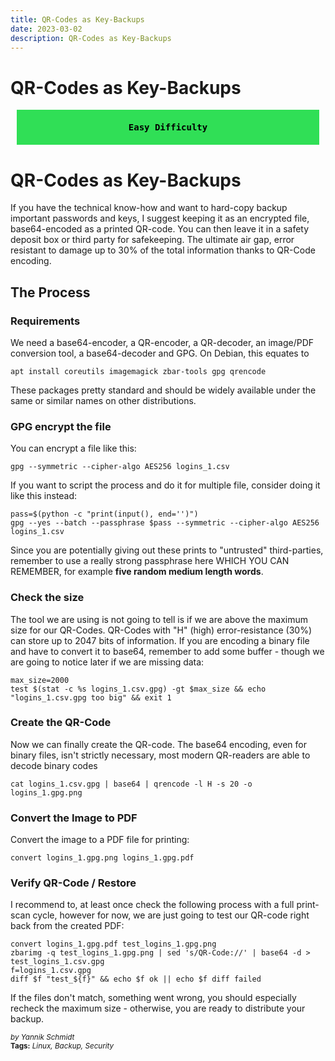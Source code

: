 ```yaml
---
title: QR-Codes as Key-Backups
date: 2023-03-02
description: QR-Codes as Key-Backups
---
```


# QR-Codes as Key-Backups

<div style="background-color: #30df56 !important;
            color: black;
            font-weight: bold;
            padding: 20px;
            margin: 10px;
            text-align: center;
            font-family: monospace;">
  Easy Difficulty
</div>

# QR-Codes as Key-Backups


If you have the technical know-how and want to hard-copy backup important passwords and keys, I suggest keeping it as an encrypted file, base64-encoded as a printed QR-code. You can then leave it in a safety deposit box or third party for safekeeping. The ultimate air gap, error resistant to damage up to 30% of the total information thanks to QR-Code encoding.

## The Process
### Requirements
We need a base64-encoder, a QR-encoder, a QR-decoder, an image/PDF conversion tool, a base64-decoder and GPG. On Debian, this equates to

    apt install coreutils imagemagick zbar-tools gpg qrencode

These packages pretty standard and should be widely available under the same or similar names on other distributions.

### GPG encrypt the file
You can encrypt a file like this:

    gpg --symmetric --cipher-algo AES256 logins_1.csv

If you want to script the process and do it for multiple file, consider doing it like this instead:

    pass=$(python -c "print(input(), end='')")
    gpg --yes --batch --passphrase $pass --symmetric --cipher-algo AES256 logins_1.csv

Since you are potentially giving out these prints to "untrusted" third-parties, remember to use a really strong passphrase here WHICH YOU CAN REMEMBER, for example **five random medium length  words**.

### Check the size
The tool we are using is not going to tell is if we are above the maximum size for our QR-Codes. QR-Codes with "H" (high) error-resistance (30%) can store up to 2047 bits of information. If you are encoding a binary file and have to convert it to base64, remember to add some buffer - though we are going to notice later if we are missing data:

    max_size=2000
    test $(stat -c %s logins_1.csv.gpg) -gt $max_size && echo "logins_1.csv.gpg too big" && exit 1

### Create the QR-Code
Now we can finally create the QR-code. The base64 encoding, even for binary files, isn't strictly necessary, most modern QR-readers are able to decode binary codes

    cat logins_1.csv.gpg | base64 | qrencode -l H -s 20 -o logins_1.gpg.png

### Convert the Image to PDF
Convert the image to a PDF file for printing:

    convert logins_1.gpg.png logins_1.gpg.pdf

### Verify QR-Code / Restore
I recommend to, at least once check the following process with a full print-scan cycle, however for now, we are just going to test our QR-code right back from the created PDF:

    convert logins_1.gpg.pdf test_logins_1.gpg.png
    zbarimg -q test_logins_1.gpg.png | sed 's/QR-Code://' | base64 -d > test_logins_1.csv.gpg
    f=logins_1.csv.gpg
    diff $f "test_${f}" && echo $f ok || echo $f diff failed

If the files don't match, something went wrong, you should especially recheck the maximum size - otherwise, you are ready to distribute your backup.

<sup style="font-style: italic;">by Yannik Schmidt</sup><br>
<sup>**Tags:** _Linux, Backup, Security_ </sup>
